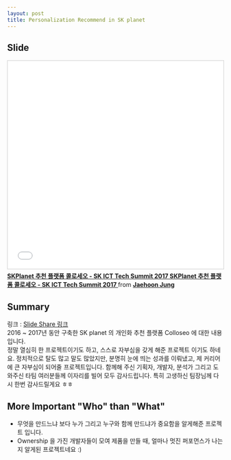 ```yaml
---
layout: post
title: Personalization Recommend in SK planet
---
```


## Slide
<iframe src="//www.slideshare.net/slideshow/embed_code/key/lF7fii80fQoC5M" width="595" height="485" frameborder="0" marginwidth="0" marginheight="0" scrolling="no" style="border:1px solid #CCC; border-width:1px; margin-bottom:5px; max-width: 100%;" allowfullscreen> </iframe> <div style="margin-bottom:5px"> <strong> <a href="//www.slideshare.net/JaehoonJung/skplanet-sk-ict-tech-summit-2017-skplanet-sk-ict-tech-summit-2017" title="SKPlanet 추천 플랫폼 콜로세오 - SK ICT Tech Summit 2017 SKPlanet 추천 플랫폼 콜로세오 - SK ICT Tech Summit 2017 " target="_blank">SKPlanet 추천 플랫폼 콜로세오 - SK ICT Tech Summit 2017 SKPlanet 추천 플랫폼 콜로세오 - SK ICT Tech Summit 2017 </a> </strong> from <strong><a href="https://www.slideshare.net/JaehoonJung" target="_blank">Jaehoon Jung</a></strong> </div>

## Summary
링크 : [Slide Share 링크](https://www.slideshare.net/JaehoonJung/skplanet-sk-ict-tech-summit-2017-skplanet-sk-ict-tech-summit-2017)
<br/>
2016 ~ 2017년 동안 구축한 SK planet 의 개인화 추천 플랫폼 Colloseo 에 대한 내용입니다.
<br/>
정말 열심히 한 프로젝트이기도 하고, 스스로 자부심을 갖게 해준 프로젝트 이기도 하네요. 정치적으로 탈도 많고 말도 많았지만, 분명히 눈에 띄는 성과를 이뤄냈고, 제 커리어에 큰 자부심이 되어줄 프로젝트입니다. 함께해 주신 기획자, 개발자, 분석가 그리고 도와주신 타팀 여러분들께 이자리를 빌어 모두 감사드립니다. 특히 고생하신 팀장님께 다시 한번 감사드릴게요 ㅎㅎ


## More Important "Who" than "What"
 - 무엇을 만드느냐 보다 누가 그리고 누구와 함께 만드냐가 중요함을 알게해준 프로젝트 입니다. <br/>
 - Ownership 을 가진 개발자들이 모여 제품을 만들 때, 얼마나 멋진 퍼포먼스가 나는지 알게된 프로젝트네요 :) <br/>
